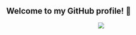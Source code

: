 ## Welcome to my GitHub profile! 👋


<div align="center">
  <img align="center" src="https://github-readme-stats.vercel.app/api?username=Kailqq&show_icons=true&theme=dracula&bg_color=483D8B,4682B4,000000" />
</div>
